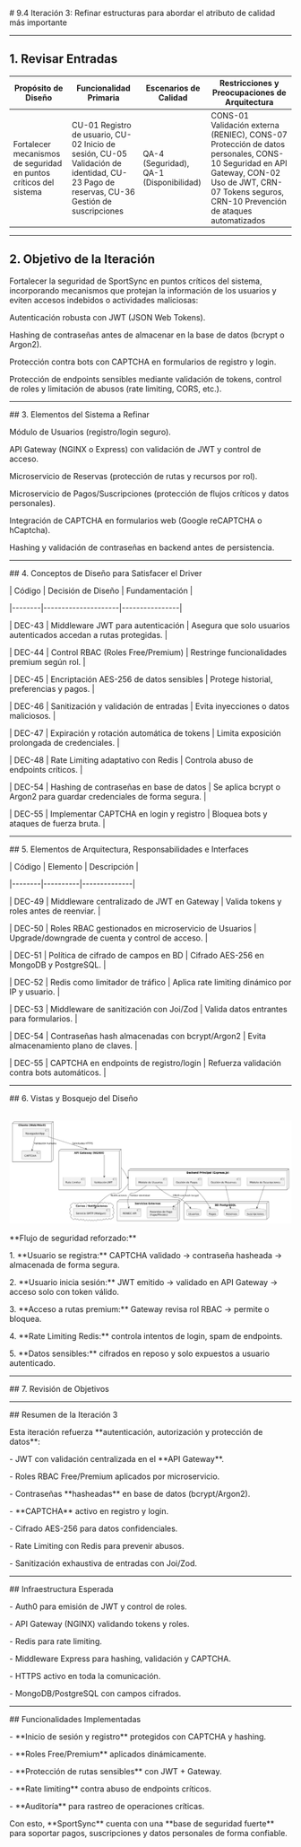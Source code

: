 \# 9.4 Iteración 3: Refinar estructuras para abordar el atributo de calidad más importante



---



## 1. Revisar Entradas



| **Propósito de Diseño**                                           | **Funcionalidad Primaria**                                                                                                               | **Escenarios de Calidad**               | **Restricciones y Preocupaciones de Arquitectura**                                                                                                                                                  |
|------------------------------------------------------------------|-----------------------------------------------------------------------------------------------------------------------------------------|----------------------------------------|---------------------------------------------------------------------------------------------------------------------------------------------------------------------------------------------------|
| Fortalecer mecanismos de seguridad en puntos críticos del sistema | CU-01 Registro de usuario, CU-02 Inicio de sesión, CU-05 Validación de identidad, CU-23 Pago de reservas, CU-36 Gestión de suscripciones | QA-4 (Seguridad), QA-1 (Disponibilidad) | CONS-01 Validación externa (RENIEC), CONS-07 Protección de datos personales, CONS-10 Seguridad en API Gateway, CON-02 Uso de JWT, CRN-07 Tokens seguros, CRN-10 Prevención de ataques automatizados |

---


## 2. Objetivo de la Iteración



Fortalecer la seguridad de SportSync en puntos críticos del sistema, incorporando mecanismos que protejan la información de los usuarios y eviten accesos indebidos o actividades maliciosas:

Autenticación robusta con JWT (JSON Web Tokens).

Hashing de contraseñas antes de almacenar en la base de datos (bcrypt o Argon2).

Protección contra bots con CAPTCHA en formularios de registro y login.

Protección de endpoints sensibles mediante validación de tokens, control de roles y limitación de abusos (rate limiting, CORS, etc.).




---



\## 3. Elementos del Sistema a Refinar



Módulo de Usuarios (registro/login seguro).

API Gateway (NGINX o Express) con validación de JWT y control de acceso.

Microservicio de Reservas (protección de rutas y recursos por rol).

Microservicio de Pagos/Suscripciones (protección de flujos críticos y datos personales).

Integración de CAPTCHA en formularios web (Google reCAPTCHA o hCaptcha).

Hashing y validación de contraseñas en backend antes de persistencia.

---



\## 4. Conceptos de Diseño para Satisfacer el Driver



| Código | Decisión de Diseño | Fundamentación |

|--------|---------------------|----------------|

| DEC-43 | Middleware JWT para autenticación | Asegura que solo usuarios autenticados accedan a rutas protegidas. |

| DEC-44 | Control RBAC (Roles Free/Premium) | Restringe funcionalidades premium según rol. |

| DEC-45 | Encriptación AES-256 de datos sensibles | Protege historial, preferencias y pagos. |

| DEC-46 | Sanitización y validación de entradas | Evita inyecciones o datos maliciosos. |

| DEC-47 | Expiración y rotación automática de tokens | Limita exposición prolongada de credenciales. |

| DEC-48 | Rate Limiting adaptativo con Redis | Controla abuso de endpoints críticos. |

| DEC-54 | Hashing de contraseñas en base de datos | Se aplica bcrypt o Argon2 para guardar credenciales de forma segura. |

| DEC-55 | Implementar CAPTCHA en login y registro | Bloquea bots y ataques de fuerza bruta. |



---



\## 5. Elementos de Arquitectura, Responsabilidades e Interfaces



| Código | Elemento | Descripción |

|--------|----------|--------------|

| DEC-49 | Middleware centralizado de JWT en Gateway | Valida tokens y roles antes de reenviar. |

| DEC-50 | Roles RBAC gestionados en microservicio de Usuarios | Upgrade/downgrade de cuenta y control de acceso. |

| DEC-51 | Política de cifrado de campos en BD | Cifrado AES-256 en MongoDB y PostgreSQL. |

| DEC-52 | Redis como limitador de tráfico | Aplica rate limiting dinámico por IP y usuario. |

| DEC-53 | Middleware de sanitización con Joi/Zod | Valida datos entrantes para formularios. |

| DEC-54 | Contraseñas hash almacenadas con bcrypt/Argon2 | Evita almacenamiento plano de claves. |

| DEC-55 | CAPTCHA en endpoints de registro/login | Refuerza validación contra bots automáticos. |



---



\## 6. Vistas y Bosquejo del Diseño



<p align="center">

&nbsp;   <img src="./despliegue.png"/>

</p>



\*\*Flujo de seguridad reforzado:\*\*



1\. \*\*Usuario se registra:\*\* CAPTCHA validado → contraseña hasheada → almacenada de forma segura.

2\. \*\*Usuario inicia sesión:\*\* JWT emitido → validado en API Gateway → acceso solo con token válido.

3\. \*\*Acceso a rutas premium:\*\* Gateway revisa rol RBAC → permite o bloquea.

4\. \*\*Rate Limiting Redis:\*\* controla intentos de login, spam de endpoints.

5\. \*\*Datos sensibles:\*\* cifrados en reposo y solo expuestos a usuario autenticado.



---



\## 7. Revisión de Objetivos





---



\## Resumen de la Iteración 3



Esta iteración refuerza \*\*autenticación, autorización y protección de datos\*\*:



\- JWT con validación centralizada en el \*\*API Gateway\*\*.

\- Roles RBAC Free/Premium aplicados por microservicio.

\- Contraseñas \*\*hasheadas\*\* en base de datos (bcrypt/Argon2).

\- \*\*CAPTCHA\*\* activo en registro y login.

\- Cifrado AES-256 para datos confidenciales.

\- Rate Limiting con Redis para prevenir abusos.

\- Sanitización exhaustiva de entradas con Joi/Zod.



---



\## Infraestructura Esperada



\- Auth0 para emisión de JWT y control de roles.

\- API Gateway (NGINX) validando tokens y roles.

\- Redis para rate limiting.

\- Middleware Express para hashing, validación y CAPTCHA.

\- HTTPS activo en toda la comunicación.

\- MongoDB/PostgreSQL con campos cifrados.



---



\## Funcionalidades Implementadas



\- \*\*Inicio de sesión y registro\*\* protegidos con CAPTCHA y hashing.

\- \*\*Roles Free/Premium\*\* aplicados dinámicamente.

\- \*\*Protección de rutas sensibles\*\* con JWT + Gateway.

\- \*\*Rate limiting\*\* contra abuso de endpoints críticos.

\- \*\*Auditoría\*\* para rastreo de operaciones críticas.



Con esto, \*\*SportSync\*\* cuenta con una \*\*base de seguridad fuerte\*\* para soportar pagos, suscripciones y datos personales de forma confiable.



